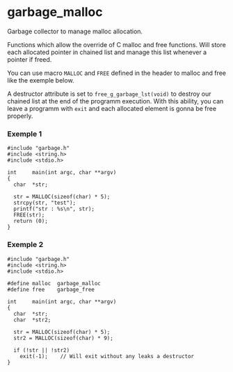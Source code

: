 # garbage_malloc
Garbage collector to manage malloc allocation.

Functions which allow the override of C malloc and free functions. Will store each allocated pointer in chained list and manage this list whenever a pointer if freed.

You can use macro `MALLOC` and `FREE` defined in the header to malloc and free like the exemple below.

A destructor attribute is set to `free_g_garbage_lst(void)` to destroy our chained list at the end of the programm execution. With this ability, you can leave a programm with `exit` and each allocated element is gonna be free properly.

### Exemple 1
```
#include "garbage.h"
#include <string.h>
#include <stdio.h>

int		main(int argc, char **argv)
{
  char	*str;

  str = MALLOC(sizeof(char) * 5);
  strcpy(str, "test");
  printf("str : %s\n", str);
  FREE(str);
  return (0);
}
```

### Exemple 2
```
#include "garbage.h"
#include <string.h>
#include <stdio.h>

#define malloc	garbage_malloc
#define free	garbage_free

int		main(int argc, char **argv)
{
  char	*str;
  char	*str2;

  str = MALLOC(sizeof(char) * 5);
  str2 = MALLOC(sizeof(char) * 9);
  
  if (!str || !str2)
    exit(-1);    // Will exit without any leaks a destructor
}
```
